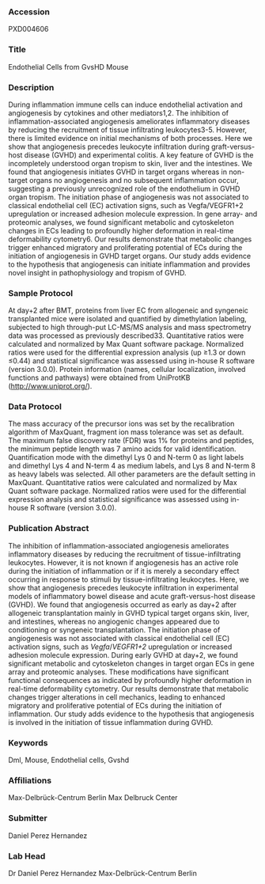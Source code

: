 ### Accession
PXD004606

### Title
Endothelial Cells from GvsHD Mouse

### Description
During inflammation immune cells can induce endothelial activation and angiogenesis by cytokines and other mediators1,2. The inhibition of inflammation-associated angiogenesis ameliorates inflammatory diseases by reducing the recruitment of tissue infiltrating leukocytes3-5. However, there is limited evidence on initial mechanisms of both processes. Here we show that angiogenesis precedes leukocyte infiltration during graft-versus-host disease (GVHD) and experimental colitis. A key feature of GVHD is the incompletely understood organ tropism to skin, liver and the intestines. We found that angiogenesis initiates GVHD in target organs whereas in non-target organs no angiogenesis and no subsequent inflammation occur, suggesting a previously unrecognized role of the endothelium in GVHD organ tropism. The initiation phase of angiogenesis was not associated to classical endothelial cell (EC) activation signs, such as Vegfa/VEGFR1+2 upregulation or increased adhesion molecule expression. In gene array- and proteomic analyses, we found significant metabolic and cytoskeleton changes in ECs leading to profoundly higher deformation in real-time deformability cytometry6. Our results demonstrate that metabolic changes trigger enhanced migratory and proliferating potential of ECs during the initiation of angiogenesis in GVHD target organs. Our study adds evidence to the hypothesis that angiogenesis can initiate inflammation and provides novel insight in pathophysiology and tropism of GVHD.

### Sample Protocol
At day+2 after BMT, proteins from liver EC from allogeneic and syngeneic transplanted mice were isolated and quantified by dimethylation labeling, subjected to high through-put LC-MS/MS analysis and mass spectrometry data was processed as previously described33. Quantitative ratios were calculated and normalized by Max Quant software package. Normalized ratios were used for the differential expression analysis (up ≥1.3 or down ≤0.44) and statistical significance was assessed using in-house R software (version 3.0.0). Protein information (names, cellular localization, involved functions and pathways) were obtained from UniProtKB (http://www.uniprot.org/).

### Data Protocol
The mass accuracy of the precursor ions was set by the recalibration algorithm of MaxQuant, fragment ion mass tolerance was set as default. The maximum false discovery rate (FDR) was 1% for proteins and peptides, the minimum peptide length was 7 amino acids for valid identification. Quantification mode with the dimethyl Lys 0 and N-term 0 as light labels and dimethyl Lys 4 and N-term 4 as medium labels, and Lys 8 and N-term 8 as heavy labels was selected. All other parameters are the default setting in MaxQuant. Quantitative ratios were calculated and normalized by Max Quant software package. Normalized ratios were used for the differential expression analysis and statistical significance was assessed using in-house R software (version 3.0.0).

### Publication Abstract
The inhibition of inflammation-associated angiogenesis ameliorates inflammatory diseases by reducing the recruitment of tissue-infiltrating leukocytes. However, it is not known if angiogenesis has an active role during the initiation of inflammation or if it is merely a secondary effect occurring in response to stimuli by tissue-infiltrating leukocytes. Here, we show that angiogenesis precedes leukocyte infiltration in experimental models of inflammatory bowel disease and acute graft-versus-host disease (GVHD). We found that angiogenesis occurred as early as day+2 after allogeneic transplantation mainly in GVHD typical target organs skin, liver, and intestines, whereas no angiogenic changes appeared due to conditioning or syngeneic transplantation. The initiation phase of angiogenesis was not associated with classical endothelial cell (EC) activation signs, such as <i>Vegfa</i>/<i>VEGFR1+2</i> upregulation or increased adhesion molecule expression. During early GVHD at day+2, we found significant metabolic and cytoskeleton changes in target organ ECs in gene array and proteomic analyses. These modifications have significant functional consequences as indicated by profoundly higher deformation in real-time deformability cytometry. Our results demonstrate that metabolic changes trigger alterations in cell mechanics, leading to enhanced migratory and proliferative potential of ECs during the initiation of inflammation. Our study adds evidence to the hypothesis that angiogenesis is involved in the initiation of tissue inflammation during GVHD.

### Keywords
Dml, Mouse, Endothelial cells, Gvshd

### Affiliations
Max-Delbrück-Centrum Berlin
Max Delbruck Center

### Submitter
Daniel Perez Hernandez

### Lab Head
Dr Daniel Perez Hernandez
Max-Delbrück-Centrum Berlin



